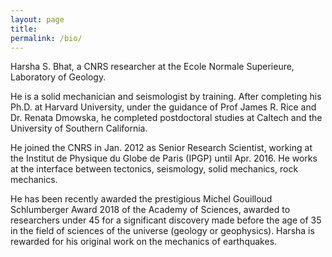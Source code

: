 ```yaml
---
layout: page
title: 
permalink: /bio/
---
```


Harsha S. Bhat, a CNRS researcher at the Ecole Normale Superieure, Laboratory of Geology. 

He is a solid mechanician and seismologist by training. After completing his Ph.D. at Harvard University, under the guidance of Prof James R. Rice and Dr. Renata Dmowska, he completed postdoctoral studies at Caltech and the University of Southern California. 

He joined the CNRS in Jan. 2012 as Senior Research Scientist, working at the Institut de Physique du Globe de Paris (IPGP) until Apr. 2016. He works at the interface between tectonics, seismology, solid mechanics, rock mechanics. 

He has been recently awarded the prestigious Michel Gouilloud Schlumberger Award 2018 of the Academy of Sciences, awarded to researchers under 45 for a significant discovery made before the age of 35 in the field of sciences of the universe (geology or geophysics). Harsha is rewarded for his original work on the mechanics of earthquakes.